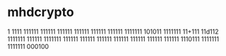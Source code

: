 
# mhdcrypto
1
1111
111111
111111
111111
111111
111111
111111
1111111
101011
1111111
11+111
11d112
1111111
111111
1111111
111111
111111
111111
111111
111111
111111
111111
1110111
1111111
1111111
000100
